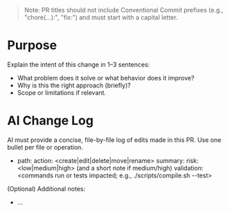 > Note: PR titles should not include Conventional Commit prefixes (e.g., "chore(...):", "fix:") and must start with a capital letter.

# Purpose
Explain the intent of this change in 1–3 sentences:
- What problem does it solve or what behavior does it improve?
- Why is this the right approach (briefly)?
- Scope or limitations if relevant.

# AI Change Log
AI must provide a concise, file-by-file log of edits made in this PR. Use one bullet per file or operation.

- path: <repo-relative-path>
  action: <create|edit|delete|move|rename>
  summary: <one-liner describing what changed and why>
  risk: <low|medium|high> (and a short note if medium/high)
  validation: <commands run or tests impacted; e.g., ./scripts/compile.sh --test>

(Optional) Additional notes:
- …
